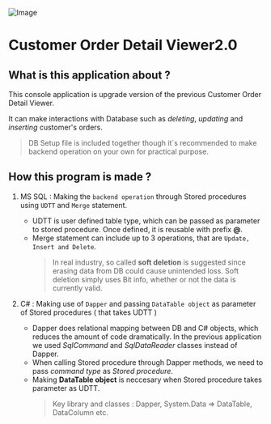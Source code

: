 ![Image](https://github.com/RobinKim-SWEngineer/Images-for-document/blob/master/ITWorld%20(1).jpg)

# Customer Order Detail Viewer2.0

## What is this application about ?

This console application is upgrade version of the previous Customer Order Detail Viewer.

It can make interactions with Database such as *deleting*, *updating* and *inserting* customer's orders.

> DB Setup file is included together though it`s recommended to make backend operation on your own for practical purpose.

## How this program is made ?

1. MS SQL : Making the `backend operation` through Stored procedures using `UDTT` and `Merge` statement.
   - UDTT is user defined table type, which can be passed as parameter to stored procedure. Once defined, it is reusable with prefix **@**.
   - Merge statement can include up to 3 operations, that are `Update, Insert and Delete`.
     > In real industry, so called **soft deletion** is suggested since erasing data from DB could cause unintended loss. Soft deletion simply uses Bit info, whether or not the data is currently valid.


2. C# : Making use of `Dapper` and passing `DataTable object` as parameter of Stored procedures ( that takes UDTT )
   - Dapper does relational mapping between DB and C# objects, which reduces the amount of code dramatically. In the previous application we used *SqlCommand* and *SqlDataReader* classes instead of Dapper.
   - When calling Stored procedure through Dapper methods, we need to pass *command type* as *Stored procedure*.
   - Making **DataTable object** is neccesary when Stored procedure takes parameter as UDTT.
     > Key library and classes : Dapper, System.Data => DataTable, DataColumn etc.
